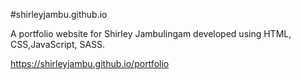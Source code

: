 #shirleyjambu.github.io

A portfolio website for Shirley Jambulingam developed using HTML, CSS,JavaScript, SASS.

https://shirleyjambu.github.io/portfolio

